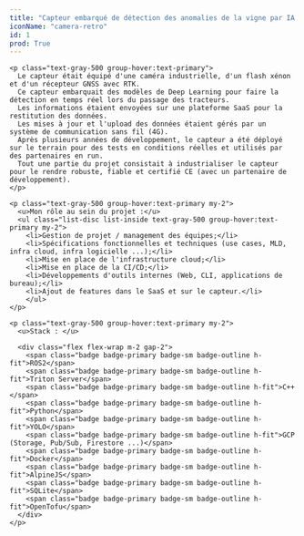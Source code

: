 ```yaml
---
title: "Capteur embarqué de détection des anomalies de la vigne par IA (VineMapper)"
iconName: "camera-retro"
id: 1
prod: True
---
```

    <p class="text-gray-500 group-hover:text-primary">
      Le capteur était équipé d'une caméra industrielle, d'un flash xénon et d'un récepteur GNSS avec RTK.
      Ce capteur embarquait des modèles de Deep Learning pour faire la détection en temps réel lors du passage des tracteurs.
      Les informations étaient envoyées sur une plateforme SaaS pour la restitution des données.
      Les mises à jour et l'upload des données étaient gérés par un système de communication sans fil (4G).
      Après plusieurs années de développement, le capteur a été déployé sur le terrain pour des tests en conditions réelles et utilisés par des partenaires en run.
      Tout une partie du projet consistait à industrialiser le capteur pour le rendre robuste, fiable et certifié CE (avec un partenaire de développement).
    </p>
    
    <p class="text-gray-500 group-hover:text-primary my-2">
      <u>Mon rôle au sein du projet :</u>
      <ul class="list-disc list-inside text-gray-500 group-hover:text-primary my-2">
        <li>Gestion de projet / management des équipes;</li>
        <li>Spécifications fonctionnelles et techniques (use cases, MLD, infra cloud, infra logicielle ...);</li>
        <li>Mise en place de l'infrastructure cloud;</li>
        <li>Mise en place de la CI/CD;</li>
        <li>Développements d'outils internes (Web, CLI, applications de bureau);</li>
        <li>Ajout de features dans le SaaS et sur le capteur.</li>
        </ul>
    </p>

    <p class="text-gray-500 group-hover:text-primary my-2">
      <u>Stack : </u>

      <div class="flex flex-wrap m-2 gap-2">
        <span class="badge badge-primary badge-sm badge-outline h-fit">ROS2</span>
        <span class="badge badge-primary badge-sm badge-outline h-fit">Triton Server</span>
        <span class="badge badge-primary badge-sm badge-outline h-fit">C++</span>
        <span class="badge badge-primary badge-sm badge-outline h-fit">Python</span>
        <span class="badge badge-primary badge-sm badge-outline h-fit">YOLO</span>
        <span class="badge badge-primary badge-sm badge-outline h-fit">GCP (Storage, Pub/Sub, Firestore ...)</span>
        <span class="badge badge-primary badge-sm badge-outline h-fit">Docker</span>
        <span class="badge badge-primary badge-sm badge-outline h-fit">AlpineJS</span>
        <span class="badge badge-primary badge-sm badge-outline h-fit">SQLite</span>
        <span class="badge badge-primary badge-sm badge-outline h-fit">OpenTofu</span>
      </div>
    </p>